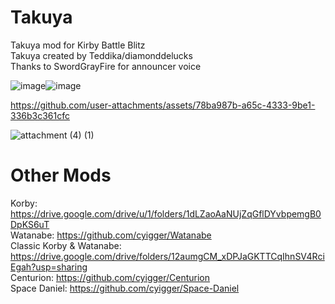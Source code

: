 # Takuya 
Takuya mod for Kirby Battle Blitz               
Takuya created by Teddika/diamonddelucks                              
Thanks to SwordGrayFire for announcer voice

![image](https://github.com/user-attachments/assets/4efc451d-81a9-4c2f-a074-e89aa476e090)![image](https://github.com/user-attachments/assets/1198cbd6-1b49-4fc4-b0eb-9fd757281fd4)

https://github.com/user-attachments/assets/78ba987b-a65c-4333-9be1-336b3c361cfc

![attachment (4) (1)](https://github.com/user-attachments/assets/b9e3ea90-f08d-48e8-bedf-837a2ac2bda5)


# Other Mods
Korby: https://drive.google.com/drive/u/1/folders/1dLZaoAaNUjZqGflDYvbpemgB0DpKS6uT    
Watanabe: https://github.com/cyigger/Watanabe    
Classic Korby & Watanabe: https://drive.google.com/drive/folders/12aumgCM_xDPJaGKTTCqIhnSV4RciEgah?usp=sharing    
Centurion: https://github.com/cyigger/Centurion                      
Space Daniel: https://github.com/cyigger/Space-Daniel

